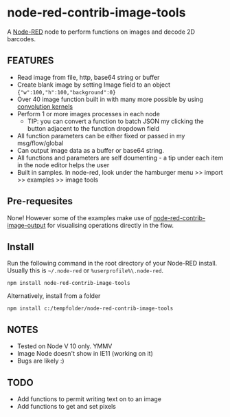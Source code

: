 node-red-contrib-image-tools
============================

A <a href="http://nodered.org" target="_new">Node-RED</a> node to perform functions on images and decode 2D barcodes.

FEATURES
--------
* Read image from file, http, base64 string or buffer
* Create blank image by setting Image field to an object `{"w":100,"h":100,"background":0}`
* Over 40 image function built in with many more possible by using [convolution kernels](https://en.wikipedia.org/wiki/Kernel_(image_processing))
* Perform 1 or more images processes in each node
  * TIP: you can convert a function to batch JSON my clicking the button adjacent to the function dropdown field
* All function parameters can be either fixed or passed in my msg/flow/global
* Can output image data as a buffer or base64 string.
* All functions and parameters are self doumenting - a tip under each item in the node editor helps the user
* Built in samples.  In node-red, look under the hamburger menu >> import >> examples >> image tools


Pre-requesites
--------------

None! However some of the examples make use of [node-red-contrib-image-output](https://www.npmjs.com/package/node-red-contrib-image-output) for visualising operations directly in the flow.


Install
-------

Run the following command in the root directory of your Node-RED install.
Usually this is `~/.node-red` or `%userprofile%\.node-red`.

    npm install node-red-contrib-image-tools 

Alternatively, install from a folder

    npm install c:/tempfolder/node-red-contrib-image-tools


NOTES
-----
* Tested on Node V 10 only. YMMV
* Image Node doesn't show in IE11 (working on it)
* Bugs are likely :)


TODO
----
* Add functions to permit writing text on to an image
* Add functions to get and set pixels

